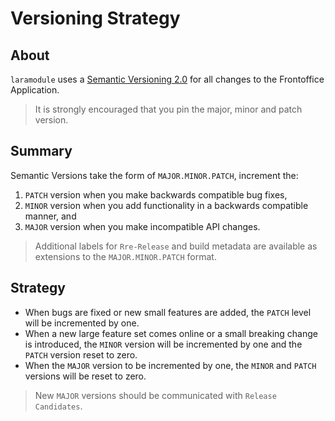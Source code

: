 # Versioning Strategy

## About
`laramodule` uses a [Semantic Versioning 2.0][semver] for all changes to the Frontoffice Application.
> It is strongly encouraged that you pin the major, minor and patch version.

## Summary

Semantic Versions take the form of `MAJOR.MINOR.PATCH`, increment the:

1. `PATCH` version when you make backwards compatible bug fixes,
2. `MINOR` version when you add functionality in a backwards compatible manner, and
3. `MAJOR` version when you make incompatible API changes.

> Additional labels for `Rre-Release` and build metadata are available as extensions to the `MAJOR.MINOR.PATCH` format.

## Strategy

- When bugs are fixed or new small features are added, the `PATCH` level will be incremented by one.
- When a new large feature set comes online or a small breaking change is introduced, the `MINOR` version will be incremented by one and the `PATCH` version reset to zero.
- When the `MAJOR` version to be incremented by one, the `MINOR` and `PATCH` versions will be reset to zero. 

> New `MAJOR` versions should be communicated with `Release Candidates`.

[semver]: https://semver.org